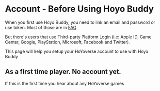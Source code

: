 # Account - Before Using Hoyo Buddy

When you first use Hoyo Buddy, you need to link an email and password or use token. Most of those are in [FAQ](./FAQ.md).

But there's users that use Third-party Platform Login (i.e: Apple ID, Game Center, Google, PlayStation, Microsoft, Facebook and Twitter).

This page will help you setup your HoYoverse account to use with Hoyo Buddy

## As a first time player. No account yet.

If this is the first time you hear about any HoYoverse games